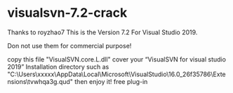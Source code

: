 # visualsvn-7.2-crack

Thanks to royzhao7
This is the Version 7.2 For Visual Studio 2019.

Don not use them for commercial purpose!

copy this file "VisualSVN.core.L.dll" cover your “VisualSVN for visual studio 2019” Installation directory such as "C:\Users\xxxxx\AppData\Local\Microsoft\VisualStudio\16.0_26f35786\Extensions\tvwhqa3g.qud" then enjoy it! free plug-in
